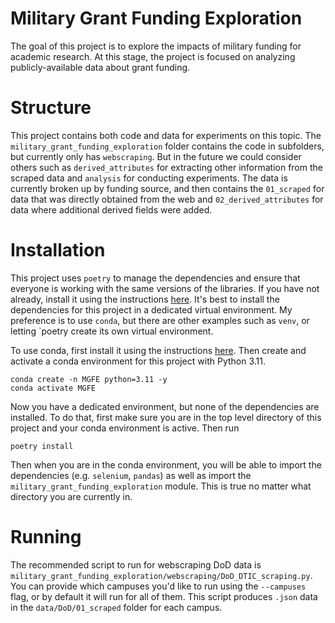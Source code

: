 # Military Grant Funding Exploration
The goal of this project is to explore the impacts of military funding for academic research. At this stage, the project is focused on analyzing publicly-available data about grant funding.

# Structure
This project contains both code and data for experiments on this topic. The `military_grant_funding_exploration` folder contains the code in subfolders, but currently only has `webscraping`. But in the future we could consider others such as `derived_attributes` for extracting other information from the scraped data and `analysis` for conducting experiments. The data is currently broken up by funding source, and then contains the `01_scraped` for data that was directly obtained from the web and `02_derived_attributes` for data where additional derived fields were added.

# Installation
This project uses `poetry` to manage the dependencies and ensure that everyone is working with the same versions of the libraries. If you have not already, install it using the instructions [here](https://python-poetry.org/docs/#installation). It's best to install the dependencies for this project in a dedicated virtual environment. My preference is to use `conda`, but there are other examples such as `venv`, or letting `poetry create its own virtual environment.

To use conda, first install it using the instructions [here](https://docs.anaconda.com/free/anaconda/install/). Then create and activate a conda environment for this project with Python 3.11.
```
conda create -n MGFE python=3.11 -y
conda activate MGFE
```

Now you have a dedicated environment, but none of the dependencies are installed. To do that, first make sure you are in the top level directory of this project and your conda environment is active. Then run
```
poetry install
```
Then when you are in the conda environment, you will be able to import the dependencies (e.g. `selenium`, `pandas`) as well as import the `military_grant_funding_exploration` module. This is true no matter what directory you are currently in.

# Running
The recommended script to run for webscraping DoD data is `military_grant_funding_exploration/webscraping/DoD_DTIC_scraping.py`. You can provide which campuses you'd like to run using the `--campuses` flag, or by default it will run for all of them. This script produces `.json` data in the `data/DoD/01_scraped` folder for each campus.
